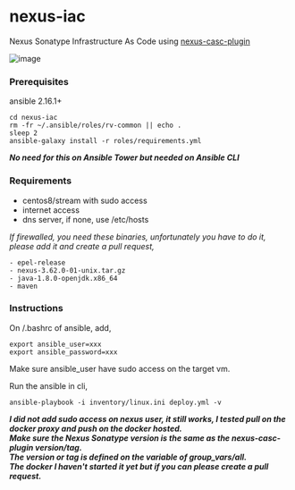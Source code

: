 # nexus-iac
Nexus Sonatype Infrastructure As Code using [nexus-casc-plugin](https://github.com/AdaptiveConsulting/nexus-casc-plugin)

![image](https://github.com/rv-ansible/nexus-iac/assets/35533668/afc87414-7881-4556-80f1-1dc93ceeab3a)

### Prerequisites
ansible 2.16.1+
```
cd nexus-iac
rm -fr ~/.ansible/roles/rv-common || echo .
sleep 2
ansible-galaxy install -r roles/requirements.yml
```
***No need for this on Ansible Tower but needed on Ansible CLI***

### Requirements
- centos8/stream with sudo access
- internet access
- dns server, if none, use /etc/hosts

_If firewalled, you need these binaries, 
unfortunately you have to do it, 
please add it and create a pull request,_
```
- epel-release
- nexus-3.62.0-01-unix.tar.gz
- java-1.8.0-openjdk.x86_64
- maven
```

### Instructions

On <home>/.bashrc of ansible, add,
```
export ansible_user=xxx
export ansible_password=xxx
```
Make sure ansible_user have sudo access on the target vm.

Run the ansible in cli,
```
ansible-playbook -i inventory/linux.ini deploy.yml -v
```

***I did not add sudo access on nexus user, it still works, I tested pull on the docker proxy and push on the docker hosted.***</br>
***Make sure the Nexus Sonatype version is the same as the nexus-casc-plugin version/tag.***</br>
***The version or tag is defined on the variable of group_vars/all.***</br>
***The docker I haven't started it yet but if you can please create a pull request.***</br>
